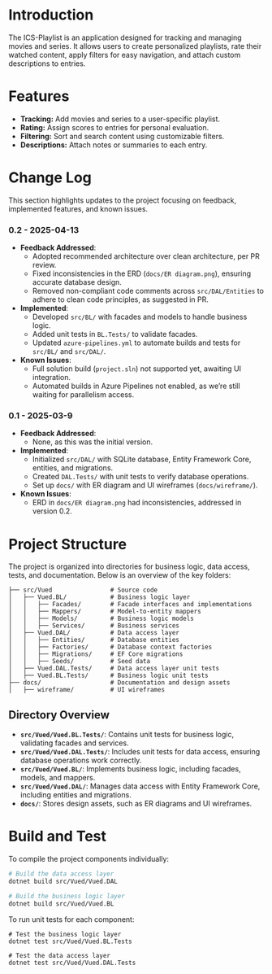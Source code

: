 # Introduction
The ICS-Playlist is an application designed for tracking and managing movies and series. It allows users to create personalized playlists, rate their watched content, apply filters for easy navigation, and attach custom descriptions to entries.

# Features
- **Tracking:** Add movies and series to a user-specific playlist.
- **Rating:** Assign scores to entries for personal evaluation.
- **Filtering:** Sort and search content using customizable filters.
- **Descriptions:** Attach notes or summaries to each entry.

# Change Log
This section highlights updates to the project focusing on feedback, implemented features, and known issues.

### 0.2 - 2025-04-13
- **Feedback Addressed**:
  - Adopted recommended architecture over clean architecture, per PR review.
  - Fixed inconsistencies in the ERD (`docs/ER diagram.png`), ensuring accurate database design.
  - Removed non-compliant code comments across `src/DAL/Entities` to adhere to clean code principles, as suggested in PR.
- **Implemented**:
  - Developed `src/BL/` with facades and models to handle business logic.
  - Added unit tests in `BL.Tests/` to validate facades.
  - Updated `azure-pipelines.yml` to automate builds and tests for `src/BL/` and `src/DAL/`.
- **Known Issues**:
  - Full solution build (`project.sln`) not supported yet, awaiting UI integration.
  - Automated builds in Azure Pipelines not enabled, as we’re still waiting for parallelism access.

### 0.1 - 2025-03-9
- **Feedback Addressed**:
  - None, as this was the initial version.
- **Implemented**:
  - Initialized `src/DAL/` with SQLite database, Entity Framework Core, entities, and migrations.
  - Created `DAL.Tests/` with unit tests to verify database operations.
  - Set up `docs/` with ER diagram and UI wireframes (`docs/wireframe/`).
- **Known Issues**:
  - ERD in `docs/ER diagram.png` had inconsistencies, addressed in version 0.2.

# Project Structure
The project is organized into directories for business logic, data access, tests, and documentation. Below is an overview of the key folders:
```
├── src/Vued                # Source code
│   ├── Vued.BL/            # Business logic layer
│   │   ├── Facades/        # Facade interfaces and implementations
│   │   ├── Mappers/        # Model-to-entity mappers
│   │   ├── Models/         # Business logic models
│   │   ├── Services/       # Business services
│   ├── Vued.DAL/           # Data access layer
│   │   ├── Entities/       # Database entities
│   │   ├── Factories/      # Database context factories
│   │   ├── Migrations/     # EF Core migrations
│   │   ├── Seeds/          # Seed data
│   ├── Vued.DAL.Tests/     # Data access layer unit tests
│   ├── Vued.BL.Tests/      # Business logic unit tests
├── docs/                   # Documentation and design assets
│   ├── wireframe/          # UI wireframes
```
## Directory Overview
- **`src/Vued/Vued.BL.Tests/`**: Contains unit tests for business logic, validating facades and services.
- **`src/Vued/Vued.DAL.Tests/`**: Includes unit tests for data access, ensuring database operations work correctly.
- **`src/Vued/Vued.BL/`**: Implements business logic, including facades, models, and mappers.
- **`src/Vued/Vued.DAL/`**: Manages data access with Entity Framework Core, including entities and migrations.
- **`docs/`**: Stores design assets, such as ER diagrams and UI wireframes.

# Build and Test
To compile the project components individually:

```bash
# Build the data access layer
dotnet build src/Vued/Vued.DAL

# Build the business logic layer
dotnet build src/Vued/Vued.BL
```
To run unit tests for each component:
```shell
# Test the business logic layer
dotnet test src/Vued/Vued.BL.Tests

# Test the data access layer
dotnet test src/Vued/Vued.DAL.Tests
```
